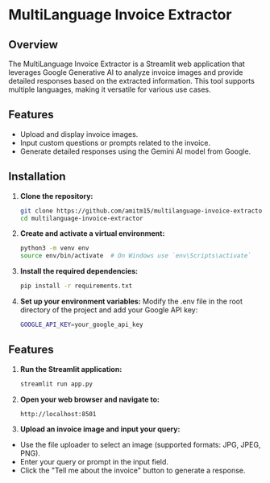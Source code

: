 # MultiLanguage Invoice Extractor

## Overview

The MultiLanguage Invoice Extractor is a Streamlit web application that leverages Google Generative AI to analyze invoice images and provide detailed responses based on the extracted information. This tool supports multiple languages, making it versatile for various use cases.

## Features

- Upload and display invoice images.
- Input custom questions or prompts related to the invoice.
- Generate detailed responses using the Gemini AI model from Google.

## Installation

1. **Clone the repository:**
   ```bash
   git clone https://github.com/amitm15/multilanguage-invoice-extractor.git
   cd multilanguage-invoice-extractor

2. **Create and activate a virtual environment:**
   ```bash
   python3 -m venv env
   source env/bin/activate  # On Windows use `env\Scripts\activate`

3. **Install the required dependencies:**
   ```bash
   pip install -r requirements.txt


4. **Set up your environment variables:**
   Modify the .env file in the root directory of the project and add your Google API key:
   ```bash
   GOOGLE_API_KEY=your_google_api_key


## Features
1. **Run the Streamlit application:**
   ```bash
   streamlit run app.py

2. **Open your web browser and navigate to:**
   ```bash
   http://localhost:8501

3. **Upload an invoice image and input your query:**

- Use the file uploader to select an image (supported formats: JPG, JPEG, PNG).
- Enter your query or prompt in the input field.
- Click the "Tell me about the invoice" button to generate a response.
